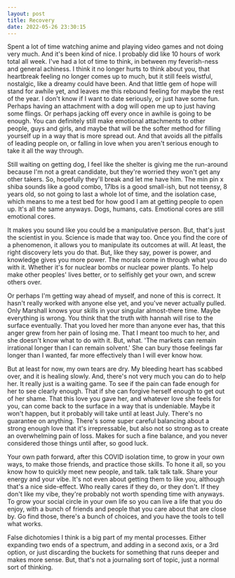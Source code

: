 ```yaml
---
layout: post
title: Recovery
date: 2022-05-26 23:30:15
---
```


Spent a lot of time watching anime and playing video games and not doing very much. And it's been kind of nice. I probably did like 10 hours of work total all week. I've had a lot of time to think, in between my feverish-ness and general achiness. I think it no longer hurts to think about you, that heartbreak feeling no longer comes up to much, but it still feels wistful, nostalgic, like a dreamy could have been. And that little gem of hope will stand for awhile yet, and leaves me this rebound feeling for maybe the rest of the year. I don't know if I want to date seriously, or just have some fun. Perhaps having an attachment with a dog will open me up to just having some flings. Or perhaps jacking off every once in awhile is going to be enough. You can definitely still make emotional attachments to other people, guys and girls, and maybe that will be the softer method for filling yourself up in a way that is more spread out. And that avoids all the pitfalls of leading people on, or falling in love when you aren't serious enough to take it all the way through. 

Still waiting on getting dog, I feel like the shelter is giving me the run-around because I'm not a great candidate, but they're worried they won't get any other takers. So, hopefully they'll break and let me have him. The min pin x shiba sounds like a good combo, 17lbs is a good small-ish, but not teensy, 8 years old, so not going to last a whole lot of time, and the isolation case, which means to me a test bed for how good I am at getting people to open up. It's all the same anyways. Dogs, humans, cats. Emotional cores are still emotional cores. 

It makes you sound like you could be a manipulative person. But, that's just the scientist in you. Science is made that way too. Once you find the core of a phenomenon, it allows you to manipulate its outcomes at will. At least, the right discovery lets you do that. But, like they say, power is power, and knowledge gives you more power. The morals come in through what you do with it. Whether it's for nuclear bombs or nuclear power plants. To help make other peoples' lives better, or to selfishly get your own, and screw others over. 

Or perhaps I'm getting way ahead of myself, and none of this is correct. It hasn't really worked with anyone else yet, and you've never actually pulled. Only Marshall knows your skills in your singular almost-there time. Maybe everything is wrong. You think that the truth with hannah will rise to the surface eventually. That you loved her more than anyone ever has, that this anger grew from her pain of losing me. That I meant too much to her, and she doesn't know what to do with it. But, what. 'The markets can remain irrational longer than I can remain solvent.' She can bury those feelings far longer than I wanted, far more effectively than I will ever know how. 

But at least for now, my own tears are dry. My bleeding heart has scabbed over, and it is healing slowly. And, there's not very much you can do to help her. It really just is a waiting game. To see if the pain can fade enough for her to see clearly enough. That if she can forgive herself enough to get out of her shame. That this love you gave her, and whatever love she feels for you, can come back to the surface in a way that is undeniable. Maybe it won't happen, but it probably will take until at least July. There's no guarantee on anything. There's some super careful balancing about a strong enough love that it's irrepressable, but also not so strong as to create an overwhelming pain of loss. Makes for such a fine balance, and you never considered those things until after, so good luck. 

Your own path forward, after this COVID isolation time, to grow in your own ways, to make those friends, and practice those skills. To hone it all, so you know how to quickly meet new people, and talk. talk talk talk. Share your energy and your vibe. It's not even about getting them to like you, although that's a nice side-effect. Who really cares if they do, or they don't. If they don't like my vibe, they're probably not worth spending time with anyways. To grow your social circle in your own life so you can live a life that you do enjoy, with a bunch of friends and people that you care about that are close by. Go find those, there's a bunch of choices, and you have the tools to tell what works. 

False dichotomies I think is a big part of my mental processes. Either expanding two ends of a spectrum, and adding in a second axis, or a 3rd option, or just discarding the buckets for something that runs deeper and makes more sense. But, that's not a journaling sort of topic, just a normal sort of thinking. 